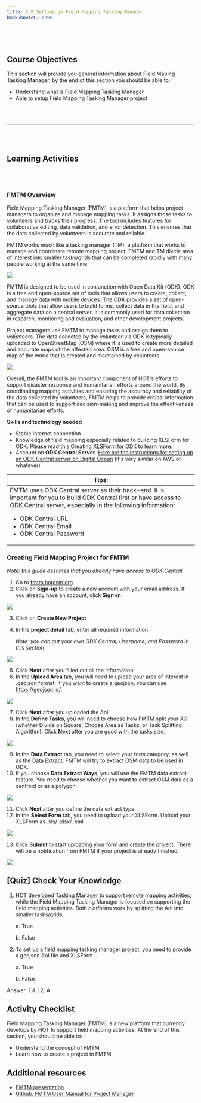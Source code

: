 ```yaml
---
title: 2.8 Setting Up Field Mapping Tasking Manager
bookShowToC: True
---
```


<br></br>

## Course Objectives

This section will provide you general information about Field Maping Tasking Manager, by the end of this section you should be able to:

- Understand what is Field Mapping Tasking Manager
- Able to setup Field Mapping Tasking Manager project

<br></br>
***
<br></br>

## Learning Activities

<br></br>

### FMTM Overview

Field Mapping Tasking Manager (FMTM) is a platform that helps project managers to organize and manage mapping tasks. It assigns those tasks to volunteers and tracks their progress. The tool includes features for collaborative editing, data validation, and error detection. This ensures that the data collected by volunteers is accurate and reliable.

FMTM works much like a tasking manager (TM), a platform that works to manage and coordinate remote mapping project. FMTM and TM divide area of interest into smaller tasks/grids that can be completed rapidly with many people working at the same time.

![](/images/2_field_mapping_prep/settingup_field_mapping_tasking_manager/020701_tasking_prep.png)

FMTM is designed to be used in conjunction with Open Data Kit (ODK). ODK is a free and open-source set of tools that allows users to create, collect, and manage data with mobile devices. The ODK provides a set of open-source tools that allow users to build forms, collect data in the field, and aggregate data on a central server. It is commonly used for data collection in research, monitoring and evaluation, and other development projects.

Project managers use FMTM to manage tasks and assign them to volunteers. The data collected by the volunteer via ODK is typically uploaded to OpenStreetMap (OSM) where it is used to create more detailed and accurate maps of the affected area. OSM is a free and open-source map of the world that is created and maintained by volunteers.

![](/images/2_field_mapping_prep/settingup_field_mapping_tasking_manager/020702_fmtm.png)

Overall, the FMTM tool is an important component of HOT's efforts to support disaster response and humanitarian efforts around the world. By coordinating mapping activities and ensuring the accuracy and reliability of the data collected by volunteers, FMTM helps to provide critical information that can be used to support decision-making and improve the effectiveness of humanitarian efforts.

**Skills and technology needed**

- Stable Internet connection
- Knowledge of field mapping especially related to building XLSForm for ODK. Please read this [Creating XLSForm for ODK](https://docs.google.com/document/d/1Xd7iKBJp4Qpsc9TQBRzE1nuzVeEITINegyqDDFwuXtk/edit#heading=h.fhx6kro1cqmf) to learn more.
- Account on **ODK Central Server**. [Here are the instructions for setting up an ODK Central server on Digital Ocean](https://docs.getodk.org/central-install-digital-ocean/) (it's very similar on AWS or whatever)

| Tips:                                                                                                                                                                                                                                                                          |
| ------------------------------------------------------------------------------------------------------------------------------------------------------------------------------------------------------------------------------------------------------------------------------ |
| FMTM uses ODK Central server as their back-end. It is important for you to build ODK Central first or have access to ODK Central server, especially in the following information:<br/><ul><li>ODK Central URL</li><li>ODK Central Email</li><li>ODK Central Password</li></ul> |

### Creating Field Mapping Project for FMTM

_Note: this guide assumes that you already have access to ODK Central_

1. Go to [fmtm.hotosm.org](https://fmtm.hotosm.org/)
2. Click on **Sign-up** to create a new account with your email address. If you already have an account, click **Sign-in**

![](/images/2_field_mapping_prep/settingup_field_mapping_tasking_manager/020703_tasking_lists.png)

3. Click on **Create New Project**
4. In the **project detail** tab, enter all required information.

   _Note: you can put your own ODK Central, Username, and Password in this section_

![](/images/2_field_mapping_prep/settingup_field_mapping_tasking_manager/020704_project_details.png)

5. Click **Next** after you filled out all the information
6. In the **Upload Area** tab, you will need to upload your area of interest in .geojson format. If you want to create a geojson, you can use https://geojson.io/.

![](/images/2_field_mapping_prep/settingup_field_mapping_tasking_manager/020705_new_project.png)

7. Click **Next** after you uploaded the AoI.
8. In the **Define Tasks**, you will need to choose how FMTM split your AOI (whether Divide on Square, Choose Area as Tasks, or Task Splitting Algorithm). Click **Next** after you are good with the tasks size.

![](/images/2_field_mapping_prep/settingup_field_mapping_tasking_manager/020706_total_tasks.png)

9. In the **Data Extract** tab, you need to select your form category, as well as the Data Extract. FMTM will try to extract OSM data to be used in ODK.
10. If you choose **Data Extract Ways**, you will use the FMTM data extract feature. You need to choose whether you want to extract OSM data as a centroid or as a polygon.

![](/images/2_field_mapping_prep/settingup_field_mapping_tasking_manager/020707_project_grids.png)

11. Click **Next** after you define the data extract type.
12. In the **Select Form** tab, you need to upload your XLSForm. Upload your XLSForm as .xls/ .xlsx/ .xml

![](/images/2_field_mapping_prep/settingup_field_mapping_tasking_manager/020708_submit_project.png)

13. Click **Submit** to start uploading your form and create the project. There will be a notification from FMTM if your project is already finished.

![](/images/2_field_mapping_prep/settingup_field_mapping_tasking_manager/020709_tasking_progress.png)

## [Quiz] Check Your Knowledge

1. HOT developed Tasking Manager to support remote mapping activities, while the Field Mapping Tasking Manager is focused on supporting the field mapping activities. Both platforms work by splitting the AoI into smaller tasks/grids.

   a. True

   b. False

2. To set up a field mapping tasking manager project, you need to provide a geojson AoI file and XLSForm.
   
   a. True
   
   b. False

Answer: 1.A | 2. A

## Activity Checklist

Field Mapping Tasking Manager (FMTM) is a new platform that currently develops by HOT to support field mapping activities. At the end of this section, you should be able to:
- Understand the concept of FMTM
- Learn how to create a project in FMTM

## Additional resources

- [FMTM presentation](https://docs.google.com/presentation/d/1nd5ovXYwvJJv_q_U_EoXwRymAeQjhoM-GNADEM_GpVw/edit#slide=id.g25889d3b852_0_88)
- [Github: FMTM User Manual for Project Manager](https://github.com/hotosm/fmtm/wiki/User-Manual-For-Project-Managers)
